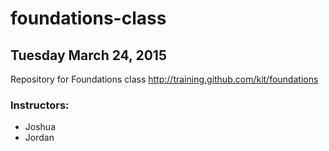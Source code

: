 # foundations-class
## Tuesday March 24, 2015

Repository for Foundations class http://training.github.com/kit/foundations

### Instructors:
* Joshua
* Jordan

